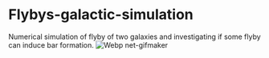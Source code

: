 # Flybys-galactic-simulation
Numerical simulation of flyby of two galaxies and investigating if some flyby can induce bar formation.
![Webp net-gifmaker](https://user-images.githubusercontent.com/32821985/93670633-0f328500-fa9d-11ea-9646-84a1d04b312a.gif)
